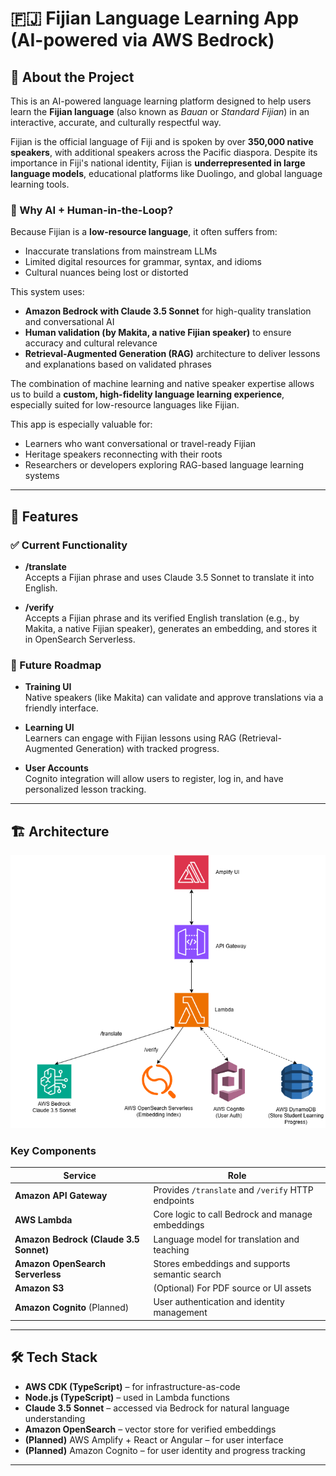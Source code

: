 # 🇫🇯 Fijian Language Learning App (AI-powered via AWS Bedrock)

## 🌺 About the Project

This is an AI-powered language learning platform designed to help users learn the **Fijian language** (also known as *Bauan* or *Standard Fijian*) in an interactive, accurate, and culturally respectful way.

Fijian is the official language of Fiji and is spoken by over **350,000 native speakers**, with additional speakers across the Pacific diaspora. Despite its importance in Fiji's national identity, Fijian is **underrepresented in large language models**, educational platforms like Duolingo, and global language learning tools.

### 🤖 Why AI + Human-in-the-Loop?

Because Fijian is a **low-resource language**, it often suffers from:

- Inaccurate translations from mainstream LLMs
- Limited digital resources for grammar, syntax, and idioms
- Cultural nuances being lost or distorted

This system uses:

- **Amazon Bedrock with Claude 3.5 Sonnet** for high-quality translation and conversational AI
- **Human validation (by Makita, a native Fijian speaker)** to ensure accuracy and cultural relevance
- **Retrieval-Augmented Generation (RAG)** architecture to deliver lessons and explanations based on validated phrases

The combination of machine learning and native speaker expertise allows us to build a **custom, high-fidelity language learning experience**, especially suited for low-resource languages like Fijian.

This app is especially valuable for:

- Learners who want conversational or travel-ready Fijian
- Heritage speakers reconnecting with their roots
- Researchers or developers exploring RAG-based language learning systems

---

## 🧠 Features

### ✅ Current Functionality

- **/translate**  
  Accepts a Fijian phrase and uses Claude 3.5 Sonnet to translate it into English.

- **/verify**  
  Accepts a Fijian phrase and its verified English translation (e.g., by Makita, a native Fijian speaker), generates an embedding, and stores it in OpenSearch Serverless.

### 🧭 Future Roadmap

- **Training UI**  
  Native speakers (like Makita) can validate and approve translations via a friendly interface.

- **Learning UI**  
  Learners can engage with Fijian lessons using RAG (Retrieval-Augmented Generation) with tracked progress.

- **User Accounts**  
  Cognito integration will allow users to register, log in, and have personalized lesson tracking.

---

## 🏗️ Architecture

![Architecture Diagram](/Fijian-RAG-App-diagram-v1.png)

### Key Components

| Service | Role |
|--------|------|
| **Amazon API Gateway** | Provides `/translate` and `/verify` HTTP endpoints |
| **AWS Lambda** | Core logic to call Bedrock and manage embeddings |
| **Amazon Bedrock (Claude 3.5 Sonnet)** | Language model for translation and teaching |
| **Amazon OpenSearch Serverless** | Stores embeddings and supports semantic search |
| **Amazon S3** | (Optional) For PDF source or UI assets |
| **Amazon Cognito** (Planned) | User authentication and identity management |

---

## 🛠️ Tech Stack

- **AWS CDK (TypeScript)** – for infrastructure-as-code
- **Node.js (TypeScript)** – used in Lambda functions
- **Claude 3.5 Sonnet** – accessed via Bedrock for natural language understanding
- **Amazon OpenSearch** – vector store for verified embeddings
- **(Planned)** AWS Amplify + React or Angular – for user interface
- **(Planned)** Amazon Cognito – for user identity and progress tracking

---

